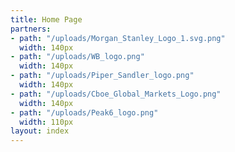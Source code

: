```yaml
---
title: Home Page
partners:
- path: "/uploads/Morgan_Stanley_Logo_1.svg.png"
  width: 140px
- path: "/uploads/WB_logo.png"
  width: 140px
- path: "/uploads/Piper_Sandler_logo.png"
  width: 140px
- path: "/uploads/Cboe_Global_Markets_Logo.png"
  width: 140px
- path: "/uploads/Peak6_logo.png"
  width: 110px
layout: index
---
```


